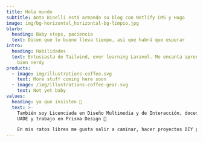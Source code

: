 ```yaml
---
title: Hola mundo
subtitle: Anto Binelli está armando su blog con Netlify CMS y Hugo
image: img/bg-horizontal_horizontal-bg-limpio.jpg
blurb:
  heading: Baby steps, paciencia
  text: Dicen que lo bueno lleva tiempo, asi que habrá que esperar
intro:
  heading: Habilidades
  text: Entusiasta de Tailwind, ever learning Laravel. Me encanta aprender 🤓, si
    bien nerdy
products:
  - image: img/illustrations-coffee.svg
    text: More stuff coming here soon
  - image: /img/illustrations-coffee-gear.svg
    text: Not yet baby
values:
  heading: ya que insisten 🤗
  text: >-
    También soy Licenciada en Diseño Multimedia y de Interacción, docente en la
    UADE y trabajo en Prisma Design 💖

    En mis ratos libres me gusta salir a caminar, hacer proyectos DIY para mi casa / workspace, ver buenas películas y cocinar.
---
```

